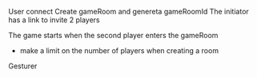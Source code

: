 User connect
Create gameRoom and genereta gameRoomId
The initiator has a link to invite 2 players

The game starts when the second player enters the gameRoom

* make a limit on the number of players when creating a room

Gesturer
